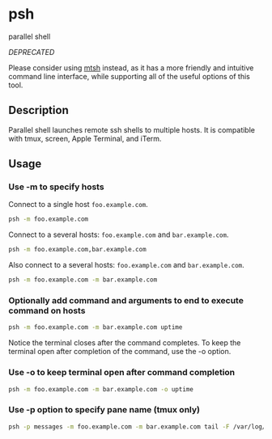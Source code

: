 # psh

parallel shell

*DEPRECATED*

Please consider using [mtsh](https://github.com/karrick/mtsh) instead,
as it has a more friendly and intuitive command line interface, while
supporting all of the useful options of this tool.

## Description

Parallel shell launches remote ssh shells to multiple hosts. It is
compatible with tmux, screen, Apple Terminal, and iTerm.

## Usage

### Use -m to specify hosts

Connect to a single host `foo.example.com`.

```Bash
psh -m foo.example.com
```

Connect to a several hosts: `foo.example.com` and `bar.example.com`.

```Bash
psh -m foo.example.com,bar.example.com
```

Also connect to a several hosts: `foo.example.com` and `bar.example.com`.

```Bash
psh -m foo.example.com -m bar.example.com
```

### Optionally add command and arguments to end to execute command on hosts

```Bash
psh -m foo.example.com -m bar.example.com uptime
```

Notice the terminal closes after the command completes. To keep the
terminal open after completion of the command, use the -o option.

### Use -o to keep terminal open after command completion

```Bash
psh -m foo.example.com -m bar.example.com -o uptime
```

### Use -p option to specify pane name (tmux only)

```Bash
psh -p messages -m foo.example.com -m bar.example.com tail -F /var/log/messages
```
